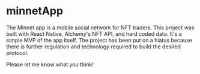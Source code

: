 # minnetApp
The Minnet app is a mobile social network for NFT traders. This project was built with React Native, Alchemy's NFT API, and hard coded data. It's a simple MVP of the app itself. The project has been put on a hiatus because there is further regulation and technology required to build the desired protocol.

Please let me know what you think!
